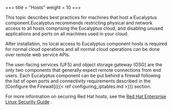 +++
title = "Hosts"
weight = 10
+++

This topic describes best practices for machines that host a Eucalyptus component.Eucalyptus recommends restricting physical and network access to all hosts comprising the Eucalyptus cloud, and disabling unused applications and ports on all machines used in your cloud. 

After installation, no local access to Eucalyptus component hosts is required for normal cloud operations and all normal cloud operations can be done over remote web service APIs. 

The user-facing services (UFS) and object storage gateway (OSG) are the only two components that generally expect remote connections from end users. Each Eucalyptus component can be put behind a firewall following the list of open ports and connectivity requirements described in the [Configure the Firewall]({{< ref configuring_iptables.md >}}) section. 

For more information on securing Red Hat hosts, see the [Red Hat Enterprise Linux Security Guide](https://access.redhat.com/documentation/en-us/red_hat_enterprise_linux/7/html/security_guide/index) . 

